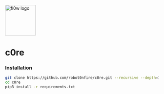 <img src="https://cloud.githubusercontent.com/assets/9287847/23527929/2e61683c-ff98-11e6-8f3a-2ae440d63663.png" alt="fl0w logo" height="100">

# c0re

### Installation

```bash
git clone https://github.com/robot0nfire/c0re.git --recursive --depth=1
cd c0re
pip3 install -r requirements.txt
```
